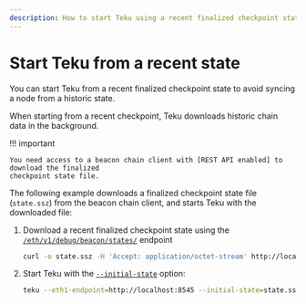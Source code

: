 ```yaml
---
description: How to start Teku using a recent finalized checkpoint state
---
```


# Start Teku from a recent state

You can start Teku from a recent finalized checkpoint state to avoid syncing a node from a
historic state.

When starting from a recent checkpoint, Teku downloads historic chain data in the background.

!!! important

    You need access to a beacon chain client with [REST API enabled] to download the finalized
    checkpoint state file.

The following example downloads a finalized checkpoint state file (`state.ssz`) from the beacon
chain client, and starts Teku with the downloaded file:

1. Download a recent finalized checkpoint state using the
    [`/eth/v1/debug/beacon/states/`](https://consensys.github.io/teku/#operation/getEthV1DebugBeaconStatesWithState_id) endpoint

    ```bash
    curl -o state.ssz -H 'Accept: application/octet-stream' http://localhost:5051/eth/v1/debug/beacon/states/finalized
    ```

 1. Start Teku with the [`--initial-state`](../../Reference/CLI/CLI-Syntax.md#initial-state) option:

     ```bash
     teku --eth1-endpoint=http://localhost:8545 --initial-state=state.ssz --validator-keys=/Users/me/mainnet/validator/keys:/Users/me/mainnet/validator/passwords
     ```

  <!--links-->
  [REST API enabled]: ../../Reference/CLI/CLI-Syntax.md#rest-api-enabled